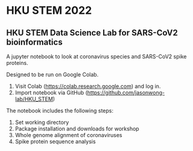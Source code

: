 # HKU STEM 2022
## HKU STEM Data Science Lab for SARS-CoV2 bioinformatics

A jupyter notebook to look at coronavirus species and SARS-CoV2 spike proteins.

Designed to be run on Google Colab.

1. Visit Colab (https://colab.research.google.com) and log in.
2. Import notebook via GitHub (https://github.com/jasonwong-lab/HKU_STEM)

The notebook includes the following steps:
1. Set working directory
2. Package installation and downloads for workshop
3. Whole genome alignment of coronaviruses
4. Spike protein sequence analysis
